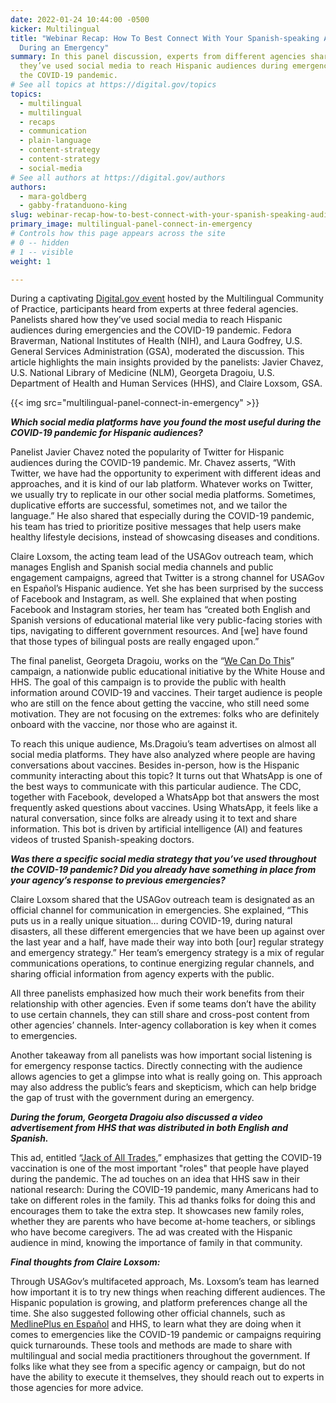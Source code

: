 ```yaml
---
date: 2022-01-24 10:44:00 -0500
kicker: Multilingual
title: "Webinar Recap: How To Best Connect With Your Spanish-speaking Audience
  During an Emergency"
summary: In this panel discussion, experts from different agencies shared how
  they’ve used social media to reach Hispanic audiences during emergencies and
  the COVID-19 pandemic.
# See all topics at https://digital.gov/topics
topics:
  - multilingual
  - multilingual
  - recaps
  - communication
  - plain-language
  - content-strategy
  - content-strategy
  - social-media
# See all authors at https://digital.gov/authors
authors:
  - mara-goldberg
  - gabby-fratanduono-king
slug: webinar-recap-how-to-best-connect-with-your-spanish-speaking-audience-during-an-emergency
primary_image: multilingual-panel-connect-in-emergency
# Controls how this page appears across the site
# 0 -- hidden
# 1 -- visible
weight: 1

---
```


During a captivating [Digital.gov event](https://digital.gov/event/2021/10/14/how-to-best-connect-with-your-spanish-speaking-audience-during-an-emergency/) hosted by the Multilingual Community of Practice, participants heard from experts at three federal agencies. Panelists shared how they’ve used social media to reach Hispanic audiences during emergencies and the COVID-19 pandemic. Fedora Braverman, National Institutes of Health (NIH), and Laura Godfrey, U.S. General Services Administration (GSA), moderated the discussion. This article highlights the main insights provided by the panelists: Javier Chavez, U.S. National Library of Medicine (NLM), Georgeta Dragoiu, U.S. Department of Health and Human Services (HHS), and Claire Loxsom, GSA.

{{< img src="multilingual-panel-connect-in-emergency" >}}

***Which social media platforms have you found the most useful during the COVID-19 pandemic for Hispanic audiences?***

Panelist Javier Chavez noted the popularity of Twitter for Hispanic audiences during the COVID-19 pandemic. Mr. Chavez asserts, “With Twitter, we have had the opportunity to experiment with different ideas and approaches, and it is kind of our lab platform. Whatever works on Twitter, we usually try to replicate in our other social media platforms. Sometimes, duplicative efforts are successful, sometimes not, and we tailor the language.” He also shared that especially during the COVID-19 pandemic, his team has tried to prioritize positive messages that help users make healthy lifestyle decisions, instead of showcasing diseases and conditions.

Claire Loxsom, the acting team lead of the USAGov outreach team, which manages English and Spanish social media channels and public engagement campaigns, agreed that Twitter is a strong channel for USAGov en Español’s Hispanic audience. Yet she has been surprised by the success of Facebook and Instagram, as well. She explained that when posting Facebook and Instagram stories, her team has “created both English and Spanish versions of educational material like very public-facing stories with tips, navigating to different government resources. And \[we] have found that those types of bilingual posts are really engaged upon.”

The final panelist, Georgeta Dragoiu, works on the “[We Can Do This](https://wecandothis.hhs.gov/)” campaign, a nationwide public educational initiative by the White House and HHS. The goal of this campaign is to provide the public with health information around COVID-19 and vaccines. Their target audience is people who are still on the fence about getting the vaccine, who still need some motivation. They are not focusing on the extremes: folks who are definitely onboard with the vaccine, nor those who are against it.

To reach this unique audience, Ms.Dragoiu’s team advertises on almost all social media platforms. They have also analyzed where people are having conversations about vaccines. Besides in-person, how is the Hispanic community interacting about this topic? It turns out that WhatsApp is one of the best ways to communicate with this particular audience. The CDC, together with Facebook, developed a WhatsApp bot that answers the most frequently asked questions about vaccines. Using WhatsApp, it feels like a natural conversation, since folks are already using it to text and share information. This bot is driven by artificial intelligence (AI) and features videos of trusted Spanish-speaking doctors.

***Was there a specific social media strategy that you’ve used throughout the COVID-19 pandemic? Did you already have something in place from your agency’s response to previous emergencies?***

Claire Loxsom shared that the USAGov outreach team is designated as an official channel for communication in emergencies. She explained, “This puts us in a really unique situation… during COVID-19, during natural disasters, all these different emergencies that we have been up against over the last year and a half, have made their way into both \[our] regular strategy and emergency strategy.” Her team’s emergency strategy is a mix of regular communications operations, to continue energizing regular channels, and sharing official information from agency experts with the public.

All three panelists emphasized how much their work benefits from their relationship with other agencies. Even if some teams don’t have the ability to use certain channels, they can still share and cross-post content from other agencies’ channels. Inter-agency collaboration is key when it comes to emergencies.

Another takeaway from all panelists was how important social listening is for emergency response tactics. Directly connecting with the audience allows agencies to get a glimpse into what is really going on. This approach may also address the public’s fears and skepticism, which can help bridge the gap of trust with the government during an emergency.

***During the forum, Georgeta Dragoiu also discussed a video advertisement from HHS that was distributed in both English and Spanish.***

This ad, entitled “[Jack of All Trades](https://wecandothis.hhs.gov/jack-all-trades-spanish-30),” emphasizes that getting the COVID-19 vaccination is one of the most important "roles" that people have played during the pandemic. The ad touches on an idea that HHS saw in their national research: During the COVID-19 pandemic, many Americans had to take on different roles in the family. This ad thanks folks for doing this and encourages them to take the extra step. It showcases new family roles, whether they are parents who have become at-home teachers, or siblings who have become caregivers. The ad was created with the Hispanic audience in mind, knowing the importance of family in that community.

***Final thoughts from Claire Loxsom:***

Through USAGov’s multifaceted approach, Ms. Loxsom’s team has learned how important it is to try new things when reaching different audiences. The Hispanic population is growing, and platform preferences change all the time. She also suggested following other official channels, such as [MedlinePlus en Español](https://medlineplus.gov/spanish/) and HHS, to learn what they are doing when it comes to emergencies like the COVID-19 pandemic or campaigns requiring quick turnarounds. These tools and methods are made to share with multilingual and social media practitioners throughout the government. If folks like what they see from a specific agency or campaign, but do not have the ability to execute it themselves, they should reach out to experts in those agencies for more advice.
